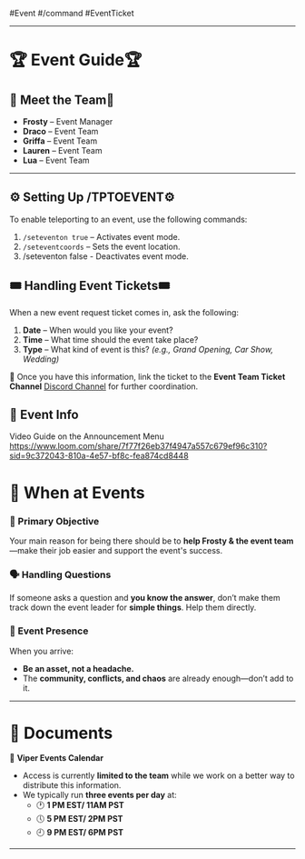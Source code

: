 #Event #/command #EventTicket

---
# 🏆 **Event Guide**🏆

## 🌟 **Meet the Team**🌟

- **Frosty** – Event Manager
- **Draco** – Event Team
- **Griffa** – Event Team
- **Lauren** – Event Team
- **Lua** – Event Team

---
## ⚙️ **Setting Up /TPTOEVENT**⚙️

To enable teleporting to an event, use the following commands:

1. `/seteventon true` – Activates event mode.
2. `/seteventcoords` – Sets the event location.
3. /seteventon false - Deactivates event mode.

## 🎟️ **Handling Event Tickets**🎟️

When a new event request ticket comes in, ask the following:

1. **Date** – When would you like your event?
2. **Time** – What time should the event take place?
3. **Type** – What kind of event is this? _(e.g., Grand Opening, Car Show, Wedding)_

🔗 Once you have this information, link the ticket to the **Event Team Ticket Channel** [Discord Channel](https://discord.com/channels/948070993518288936/1166159277543674006)  for further coordination.

## 📅 **Event Info**

Video Guide on the Announcement Menu
https://www.loom.com/share/7f77f26eb37f4947a557c679ef96c310?sid=9c372043-810a-4e57-bf8c-fea874cd8448

# 📌 When at Events  

### 🎯 Primary Objective  
Your main reason for being there should be to **help Frosty & the event team**—make their job easier and support the event's success.  

### 🗣️ Handling Questions  
If someone asks a question and **you know the answer**, don’t make them track down the event leader for **simple things**. Help them directly.  

### 🚦 Event Presence  
When you arrive:  
- **Be an asset, not a headache.**  
- The **community, conflicts, and chaos** are already enough—don’t add to it.  

---
  
# 📂 Documents  

📅 **Viper Events Calendar**  
- Access is currently **limited to the team** while we work on a better way to distribute this information.  
- We typically run **three events per day** at:  
  - 🕐 **1 PM EST/ 11AM PST**  
  - 🕔 **5 PM EST/ 2PM PST**  
  - 🕘 **9 PM EST/ 6PM PST**  


---
